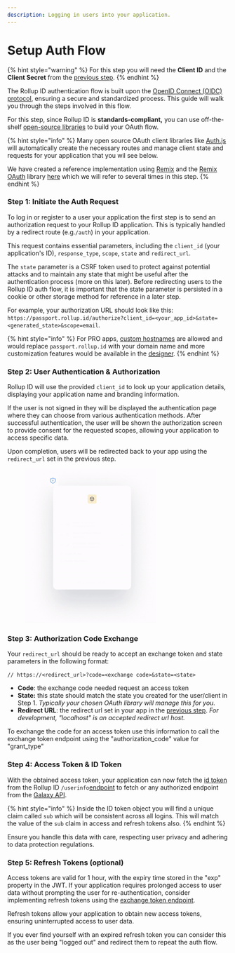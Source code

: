 ```yaml
---
description: Logging in users into your application.
---
```


# Setup Auth Flow

{% hint style="warning" %}
For this step you will need the **Client ID** and the **Client Secret** from the [previous step](create-an-application.md).
{% endhint %}

The Rollup ID authentication flow is built upon the [OpenID Connect (OIDC) protocol](https://openid.net/developers/how-connect-works/), ensuring a secure and standardized process. This guide will walk you through the steps involved in this flow.

For this step, since Rollup ID is **standards-compliant,** you can use off-the-shelf [open-source libraries](https://oauth.net/code/) to build your OAuth flow.

{% hint style="info" %}
Many open source OAuth client libraries like [Auth.js](https://authjs.dev/) will automatically create the necessary routes and manage client state and requests for your application that you wil see below.

We have created a reference implementation using [Remix](https://remix.run/) and the [Remix OAuth](https://github.com/sergiodxa/remix-auth) library [here](https://github.com/proofzero/rollupid/tree/main/apps/profile/app/routes/auth) which we will refer to several times in this step.
{% endhint %}

### Step 1: Initiate the Auth Request

To log in or register to a user your application the first step is to send an authorization request to your Rollup ID application. This is typically handled by a redirect route (e.g.`/auth`) in your application.&#x20;

This request contains essential parameters, including the `client_id` (your application's ID), `response_type`, `scope`, `state` and `redirect_url`.&#x20;

The `state` parameter is a CSRF token used to protect against potential attacks and to maintain any state that might be useful after the authentication process (more on this later). Before redirecting users to the Rollup ID auth flow, it is important that the state parameter is persisted in a cookie or other storage method for reference in a later step.

For example, your authorization URL should look like this: `https://passport.rollup.id/authorize?client_id=<your_app_id>&state=<generated_state>&scope=email`.

{% hint style="info" %}
For PRO apps, [custom hostnames](../platform/console/custom-domain.md) are allowed and would replace `passport.rollup.id` with your domain name and more customization features would be available in the [designer](../platform/console/designer.md).
{% endhint %}

### Step 2: User Authentication & Authorization

Rollup ID will use the provided `client_id` to look up your application details, displaying your application name and branding information.

If the user is not signed in they will be displayed the authentication page where they can choose from various authentication methods. After successful authentication, the user will be shown the authorization screen to provide consent for the requested scopes, allowing your application to access specific data.

Upon completion, users will be redirected back to your app using the `redirect_url` set in the previous step.



<figure><img src="../.gitbook/assets/ezgif.com-video-to-gif.gif" alt="" width="300"><figcaption></figcaption></figure>

### Step 3: **Authorization Code Exchange**

Your `redirect_url` should be ready to accept an exchange token and state parameters in the following format:

```
// https://<redirect_url>?code=<exchange code>&state=<state>
```

* **Code**: the exchange code needed request an access token
* **State:** this state should match the state you created for the user/client in Step 1. _Typically your chosen OAuth library will manage this for you._
* **Redirect URL**: the redirect url set in your app in the [previous step](create-an-application.md). _For development, "localhost" is an accepted redirect url host._

To exchange the code for an access token use this information to call the exchange token endpoint  using the "authorization\_code" value for "grant\_type"

### Step 4: Access Token & ID Token

With the obtained access token, your application can now fetch the [id token](../advanced/tokens.md#id-tokens) from the Rollup ID `/userinfo`[endpoint](../reference/passport-api.md#user-info) to fetch or any authorized endpoint from the [Galaxy API](../reference/galaxy-api.md).

{% hint style="info" %}
Inside the ID token object you will find a unique claim called `sub` which will be consistent across all logins. This will match the value of the `sub` claim in access and refresh tokens also.
{% endhint %}

Ensure you handle this data with care, respecting user privacy and adhering to data protection regulations.

### Step 5: Refresh Tokens (optional)

Access tokens are valid for 1 hour, with the expiry time stored in the "exp" property in the JWT. If your application requires prolonged access to user data without prompting the user for re-authentication, consider implementing refresh tokens using the [exchange token endpoint](../reference/passport-api.md#exchange-token).&#x20;

Refresh tokens allow your application to obtain new access tokens, ensuring uninterrupted access to user data.

If you ever find yourself with an expired refresh token you can consider this as the user being "logged out" and redirect them to repeat the auth flow.
